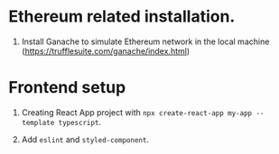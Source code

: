 # Ethereum related installation.

1. Install Ganache to simulate Ethereum network in the local machine (https://trufflesuite.com/ganache/index.html)

# Frontend setup

1. Creating React App project with `npx create-react-app my-app --template typescript`.

2. Add `eslint` and `styled-component`.
